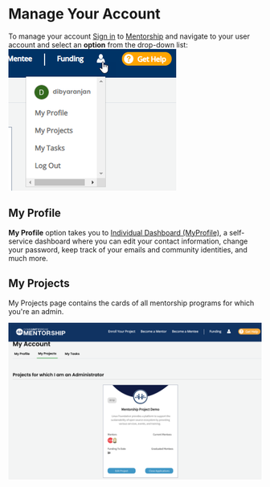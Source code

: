 # Manage Your Account

To manage your account [Sign in](../../sso/sign-in/) to [Mentorship](https://people.communitybridge.org/) and navigate to your user account and select an **option** from the drop-down list:  
 ![](../../.gitbook/assets/my-account.png) 

## My Profile

**My Profile** option takes you to [Individual Dashboard \(MyProfile\)](https://myprofile.linuxfoundation.org/), a self-service dashboard where you can edit your contact information, change your password, keep track of your emails and community identities, and much more. 

## My Projects

My Projects page contains the cards of all mentorship programs for which you're an admin.

![](../../.gitbook/assets/admin-mentorship-account.png)


